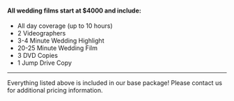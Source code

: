 #### All wedding films start at $4000 and include:
* All day coverage (up to 10 hours)
* 2 Videographers
* 3-4 Minute Wedding Highlight
* 20-25 Minute Wedding Film
* 3 DVD Copies
* 1 Jump Drive Copy

<hr />

Everything listed above is included in our base package! Please contact us for additional pricing information.